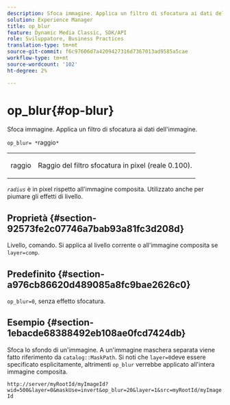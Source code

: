 ```yaml
---
description: Sfoca immagine. Applica un filtro di sfocatura ai dati dell'immagine.
solution: Experience Manager
title: op_blur
feature: Dynamic Media Classic, SDK/API
role: Sviluppatore, Business Practices
translation-type: tm+mt
source-git-commit: f6c97606d7a4209427316d7367013ad9585a5cae
workflow-type: tm+mt
source-wordcount: '102'
ht-degree: 2%

---
```



# op_blur{#op-blur}

Sfoca immagine. Applica un filtro di sfocatura ai dati dell&#39;immagine.

`op_blur= *`raggio`*`

<table id="simpletable_1DD41D819BE74130A77ECFC28486F70A"> 
 <tr class="strow"> 
  <td class="stentry"> <p><span class="varname"> raggio</span> </p> </td> 
  <td class="stentry"> <p>Raggio del filtro sfocatura in pixel (reale 0.100). </p></td> 
 </tr> 
</table>

*`radius`* è in pixel rispetto all&#39;immagine composita. Utilizzato anche per piumare gli effetti di livello.

## Proprietà {#section-92573fe2c07746a7bab93a81fc3d208d}

Livello, comando. Si applica al livello corrente o all&#39;immagine composita se `layer=comp`.

## Predefinito {#section-a976cb86620d489085a8fc9bae2626c0}

`op_blur=0`, senza effetto sfocatura.

## Esempio {#section-1ebacde68388492eb108ae0fcd7424db}

Sfoca lo sfondo di un&#39;immagine. A un&#39;immagine maschera separata viene fatto riferimento da `catalog::MaskPath`. Si noti che `layer=0`deve essere specificato esplicitamente, altrimenti `op_blur` verrebbe applicato all&#39;intera immagine composita.

`http://server/myRootId/myImageId?wid=500&layer=0&maskUse=invert&op_blur=20&layer=1&src=myRootId/myImageId`
